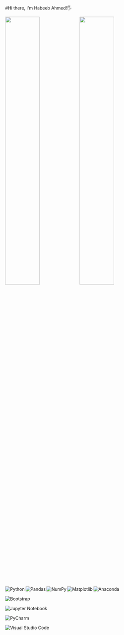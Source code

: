 #Hi there, I'm Habeeb Ahmed!🖐

<img align="left" width="47%" src="https://github-readme-stats.vercel.app/api?username=habeebahmed1&show_icons=true&theme=radical">
<img align="left" width="47%" src="https://github-readme-stats.vercel.app/api/top-langs/?username=habeebahmed1&layout=compact">
<img align="left" alt="Python" src="https://img.shields.io/badge/python-3670A0?style=for-the-badge&logo=python&logoColor=ffdd54" />
<img align="left" alt="Pandas" src="https://img.shields.io/badge/pandas-%23150458.svg?style=for-the-badge&logo=pandas&logoColor=white" />
<img align="left" alt="NumPy" src="https://img.shields.io/badge/numpy-%23013243.svg?style=for-the-badge&logo=numpy&logoColor=white" />
<img align="left" alt="Matplotlib" src="https://img.shields.io/badge/Matplotlib-%23ffffff.svg?style=for-the-badge&logo=Matplotlib&logoColor=black" />











![Anaconda](https://img.shields.io/badge/Anaconda-%2344A833.svg?style=for-the-badge&logo=anaconda&logoColor=white&align="left")

![Bootstrap](https://img.shields.io/badge/bootstrap-%238511FA.svg?style=for-the-badge&logo=bootstrap&logoColor=white)

![Jupyter Notebook](https://img.shields.io/badge/jupyter-%23FA0F00.svg?style=for-the-badge&logo=jupyter&logoColor=white)

![PyCharm](https://img.shields.io/badge/pycharm-143?style=for-the-badge&logo=pycharm&logoColor=black&color=black&labelColor=green)

![Visual Studio Code](https://img.shields.io/badge/Visual%20Studio%20Code-0078d7.svg?style=for-the-badge&logo=visual-studio-code&logoColor=white)





